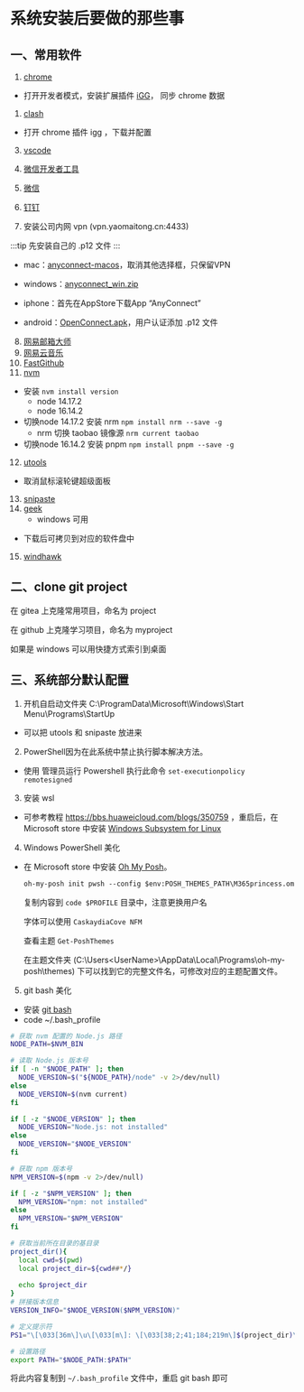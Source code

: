 # 系统安装后要做的那些事

## 一、常用软件

1. [chrome](https://chrome.google.com)

- 打开开发者模式，安装扩展插件 [iGG](https://iguge.xyz/)， 同步 chrome 数据

1. [clash](https://github.com/Fndroid/clash_for_windows_pkg/releases/download/0.20.15/Clash.for.Windows.Setup.0.20.15.exe)

- 打开 chrome 插件 igg ，下载并配置

3. [vscode](https://code.visualstudio.com/)
4. [微信开发者工具](https://developers.weixin.qq.com/miniprogram/dev/devtools/download.html)

5. [微信](https://weixin.qq.com/)
6. [钉钉](https://page.dingtalk.com/wow/z/dingtalk/simple/ddhomedownlaod#/)
7. 安装公司内网 vpn (vpn.yaomaitong.cn:4433)

:::tip 
先安装自己的 .p12 文件
:::

- mac：[anyconnect-macos](https://cdnfile.yaomaitong.cn/vpn/anyconnect-macos-4.9.04053.dmg)，取消其他选择框，只保留VPN

- windows：[anyconnect_win.zip](https://cdnfile.yaomaitong.cn/vpn/anyconnect_win.zip)

- iphone：首先在AppStore下载App “AnyConnect”
- android：[OpenConnect.apk](https://cdnfile.yaomaitong.cn/vpn/OpenConnect-1.15-1152.apk)，用户认证添加 .p12 文件

8. [网易邮箱大师](https://dashi.163.com/)
9. [网易云音乐](https://music.163.com/#/download)
10. [FastGithub](https://github.com/dotnetcore/FastGithub)
11. [nvm](https://github.com/coreybutler/nvm-windows)

- 安装 `nvm install version`
    - node 14.17.2
    - node 16.14.2
- 切换node 14.17.2 安装 nrm `npm install nrm --save -g`
    - nrm 切换 taobao 镜像源 `nrm current taobao`
- 切换node 16.14.2 安装 pnpm `npm install pnpm --save -g`

12. [utools](https://www.u.tools/)

- 取消鼠标滚轮键超级面板

13. [snipaste](https://zh.snipaste.com/)
14. [geek](https://geekuninstaller.com/download)
    - windows 可用

- 下载后可拷贝到对应的软件盘中

15. [windhawk](https://windhawk.net/)


## 二、clone git project

在 gitea 上克隆常用项目，命名为 project

在 github 上克隆学习项目，命名为 myproject


如果是 windows 可以用快捷方式索引到桌面


## 三、系统部分默认配置

1. 开机自启动文件夹 C:\ProgramData\Microsoft\Windows\Start Menu\Programs\StartUp
- 可以把 utools 和 snipaste 放进来
2. PowerShell因为在此系统中禁止执行脚本解决方法。
- 使用 管理员运行  Powershell 执行此命令 `set-executionpolicy remotesigned`
3. 安装 wsl 
- 可参考教程 https://bbs.huaweicloud.com/blogs/350759 ，重启后，在 Microsoft store 中安装 [Windows Subsystem for Linux](https://apps.microsoft.com/store/detail/windows-subsystem-for-linux/9P9TQF7MRM4R)

4. Windows PowerShell 美化
- 在 Microsoft store 中安装 [Oh My Posh](https://ohmyposh.dev/)。
    ```txt
    oh-my-posh init pwsh --config $env:POSH_THEMES_PATH\M365princess.omp.json | Invoke-Expression
    ```
    复制内容到 `code $PROFILE` 目录中，注意更换用户名
    
    字体可以使用 `CaskaydiaCove NFM`

    查看主题 `Get-PoshThemes`
    
    在主题文件夹 (C:\Users\<UserName>\AppData\Local\Programs\oh-my-posh\themes) 下可以找到它的完整文件名，可修改对应的主题配置文件。

5. git bash 美化

- 安装 [git bash](https://git-scm.com/downloads)
- code ~/.bash_profile

```bash
# 获取 nvm 配置的 Node.js 路径
NODE_PATH=$NVM_BIN 

# 读取 Node.js 版本号
if [ -n "$NODE_PATH" ]; then
  NODE_VERSION=$("${NODE_PATH}/node" -v 2>/dev/null)
else
  NODE_VERSION=$(nvm current)
fi

if [ -z "$NODE_VERSION" ]; then
  NODE_VERSION="Node.js: not installed"
else
  NODE_VERSION="$NODE_VERSION"
fi

# 获取 npm 版本号  
NPM_VERSION=$(npm -v 2>/dev/null)

if [ -z "$NPM_VERSION" ]; then
  NPM_VERSION="npm: not installed"
else
  NPM_VERSION="$NPM_VERSION"
fi

# 获取当前所在目录的基目录
project_dir(){
  local cwd=$(pwd)
  local project_dir=${cwd##*/}
  
  echo $project_dir  
}
# 拼接版本信息
VERSION_INFO="$NODE_VERSION($NPM_VERSION)"

# 定义提示符
PS1="\[\033[36m\]\u\[\033[m\]: \[\033[38;2;41;184;219m\]$(project_dir)\[\033[m\]\[\e[33m\]$(__git_ps1)\[\e[0m\] $VERSION_INFO \[\033[38;2;35;209;139m\]➜\[\033[m\] "

# 设置路径
export PATH="$NODE_PATH:$PATH"
```
将此内容复制到 `~/.bash_profile` 文件中，重启 git bash 即可


